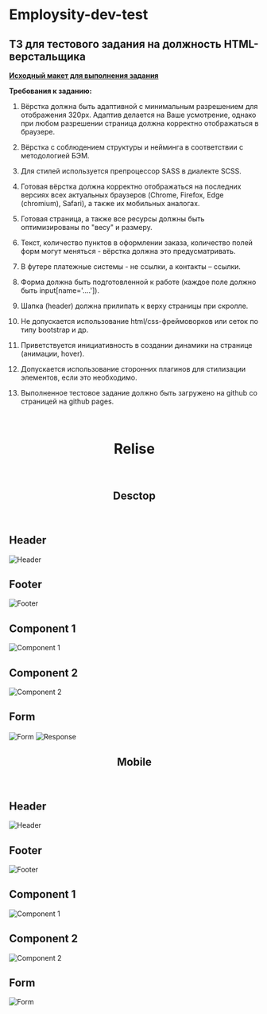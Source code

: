# Employsity-dev-test

## ТЗ для тестового задания на должность HTML-верстальщика

[**Исходный макет для выполнения задания**](https://www.figma.com/file/2b7UqUrTs4R8JQoYutlKTu/Test?node-id=0%3A1)

**Требования к заданию:**

1) Вёрстка должна быть адаптивной с минимальным разрешением для отображения
320px. Адаптив делается на Ваше усмотрение, однако при любом разрешении
страница должна корректно отображаться в браузере.

2) Вёрстка с соблюдением структуры и нейминга в соответствии с методологией БЭМ.

3) Для стилей используется препроцессор SASS в диалекте SCSS.

4) Готовая вёрстка должна корректно отображаться на последних версиях всех
актуальных браузеров (Chrome, Firefox, Edge (chromium), Safari), а также их
мобильных аналогах.

5) Готовая страница, а также все ресурсы должны быть оптимизированы по "весу" и
размеру.

6) Текст, количество пунктов в оформлении заказа, количество полей форм могут
меняться - вёрстка должна это предусматривать.

7) В футере платежные системы - не ссылки, а контакты – ссылки.

8) Форма должна быть подготовленной к работе (каждое поле должно быть
input[name='....']).

9) Шапка (header) должна прилипать к верху страницы при скролле.

10) Не допускается использование html/css-фреймоворков или сеток по типу bootstrap
и др.

11) Приветствуется инициативность в создании динамики на странице (анимации,
hover).

12) Допускается использование сторонних плагинов для стилизации элементов, если
это необходимо.

13) Выполненное тестовое задание должно быть загружено на github со страницей на
github pages.

</br>
<h1 align="center">Relise</h1>
</br>
<h2 align="center">Desctop</h2>
</br>
<h2>Header</h2>
<img align="center" src="/public/screen4.jpg" alt="Header">
</br>
<h2>Footer</h2>
<img align="center" src="/public/screen3.jpg" alt="Footer">
</br>
<h2>Component 1</h2>
<img align="center" src="/public/screen1.jpg" alt="Component 1">
</br>
<h2>Component 2</h2>
<img align="center" src="/public/screen2.jpg" alt="Component 2">
</br>
<h2>Form</h2>
<img align="center" src="/public/screen5.jpg" alt="Form">
<img align="center" src="/public/screen6.jpg" alt="Response">
</br>
<h2 align="center">Mobile</h2>
</br>
<h2>Header</h2>
<img align="center" src="/public/screen8.png" alt="Header">
</br>
<h2>Footer</h2>
<img align="center" src="/public/screen11.png" alt="Footer">
</br>
<h2>Component 1</h2>
<img align="center" src="/public/screen7.png" alt="Component 1">
</br>
<h2>Component 2</h2>
<img align="center" src="/public/screen9.png" alt="Component 2">
</br>
<h2>Form</h2>
<img align="center" src="/public/screen10.png" alt="Form">
</br>
